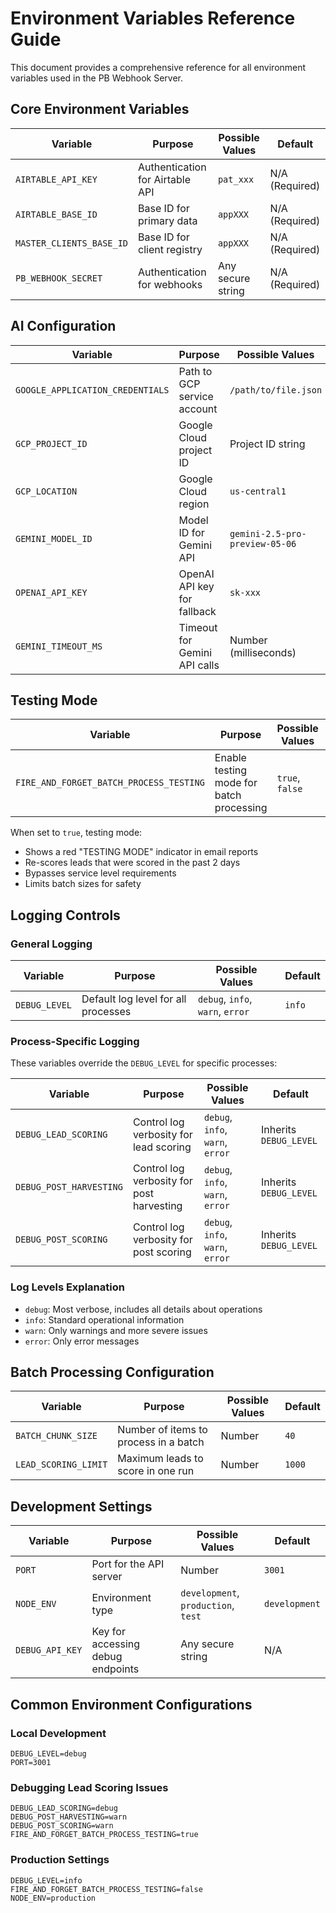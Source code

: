 # Environment Variables Reference Guide

This document provides a comprehensive reference for all environment variables used in the PB Webhook Server.

## Core Environment Variables

| Variable | Purpose | Possible Values | Default |
|----------|---------|-----------------|---------|
| `AIRTABLE_API_KEY` | Authentication for Airtable API | `pat_xxx` | N/A (Required) |
| `AIRTABLE_BASE_ID` | Base ID for primary data | `appXXX` | N/A (Required) |
| `MASTER_CLIENTS_BASE_ID` | Base ID for client registry | `appXXX` | N/A (Required) |
| `PB_WEBHOOK_SECRET` | Authentication for webhooks | Any secure string | N/A (Required) |

## AI Configuration

| Variable | Purpose | Possible Values | Default |
|----------|---------|-----------------|---------|
| `GOOGLE_APPLICATION_CREDENTIALS` | Path to GCP service account | `/path/to/file.json` | N/A (Required) |
| `GCP_PROJECT_ID` | Google Cloud project ID | Project ID string | N/A (Required) |
| `GCP_LOCATION` | Google Cloud region | `us-central1` | N/A (Required) |
| `GEMINI_MODEL_ID` | Model ID for Gemini API | `gemini-2.5-pro-preview-05-06` | N/A (Required) |
| `OPENAI_API_KEY` | OpenAI API key for fallback | `sk-xxx` | N/A (Optional) |
| `GEMINI_TIMEOUT_MS` | Timeout for Gemini API calls | Number (milliseconds) | `900000` (15 minutes) |

## Testing Mode

| Variable | Purpose | Possible Values | Default |
|----------|---------|-----------------|---------|
| `FIRE_AND_FORGET_BATCH_PROCESS_TESTING` | Enable testing mode for batch processing | `true`, `false` | `false` |

When set to `true`, testing mode:
- Shows a red "TESTING MODE" indicator in email reports
- Re-scores leads that were scored in the past 2 days
- Bypasses service level requirements
- Limits batch sizes for safety

## Logging Controls

### General Logging

| Variable | Purpose | Possible Values | Default |
|----------|---------|-----------------|---------|
| `DEBUG_LEVEL` | Default log level for all processes | `debug`, `info`, `warn`, `error` | `info` |

### Process-Specific Logging

These variables override the `DEBUG_LEVEL` for specific processes:

| Variable | Purpose | Possible Values | Default |
|----------|---------|-----------------|---------|
| `DEBUG_LEAD_SCORING` | Control log verbosity for lead scoring | `debug`, `info`, `warn`, `error` | Inherits `DEBUG_LEVEL` |
| `DEBUG_POST_HARVESTING` | Control log verbosity for post harvesting | `debug`, `info`, `warn`, `error` | Inherits `DEBUG_LEVEL` |
| `DEBUG_POST_SCORING` | Control log verbosity for post scoring | `debug`, `info`, `warn`, `error` | Inherits `DEBUG_LEVEL` |

### Log Levels Explanation

- `debug`: Most verbose, includes all details about operations
- `info`: Standard operational information
- `warn`: Only warnings and more severe issues
- `error`: Only error messages

## Batch Processing Configuration

| Variable | Purpose | Possible Values | Default |
|----------|---------|-----------------|---------|
| `BATCH_CHUNK_SIZE` | Number of items to process in a batch | Number | `40` |
| `LEAD_SCORING_LIMIT` | Maximum leads to score in one run | Number | `1000` |

## Development Settings

| Variable | Purpose | Possible Values | Default |
|----------|---------|-----------------|---------|
| `PORT` | Port for the API server | Number | `3001` |
| `NODE_ENV` | Environment type | `development`, `production`, `test` | `development` |
| `DEBUG_API_KEY` | Key for accessing debug endpoints | Any secure string | N/A |

## Common Environment Configurations

### Local Development

```
DEBUG_LEVEL=debug
PORT=3001
```

### Debugging Lead Scoring Issues

```
DEBUG_LEAD_SCORING=debug
DEBUG_POST_HARVESTING=warn
DEBUG_POST_SCORING=warn
FIRE_AND_FORGET_BATCH_PROCESS_TESTING=true
```

### Production Settings

```
DEBUG_LEVEL=info
FIRE_AND_FORGET_BATCH_PROCESS_TESTING=false
NODE_ENV=production
```